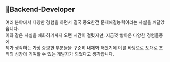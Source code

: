 ## Backend-Developer

여러 분야에서 다양한 경험을 하면서 결국 중요한건 문제해결능력이라는 사실을 깨달았습니다.  
이와 같은 사실을 체화하기까지 오랜 시간이 걸렸지만, 지금껏 쌓아온 다양한 경험들중에  
제가 생각하는 가장 중요한 부분들을 꾸준히 내재화 해왔기에 이를 바탕으로 토대로 조직의 성장에 기여할 수 있는 개발자가 되었다고 생각합니다. 



<!--
**wonyonglee/wonyonglee** is a ✨ _special_ ✨ repository because its `README.md` (this file) appears on your GitHub profile.

Here are some ideas to get you started:

- 🔭 I’m currently working on ...
- 🌱 I’m currently learning ...
- 👯 I’m looking to collaborate on ...
- 🤔 I’m looking for help with ...
- 💬 Ask me about ...
- 📫 How to reach me: ...
- 😄 Pronouns: ...
- ⚡ Fun fact: ...
-->
